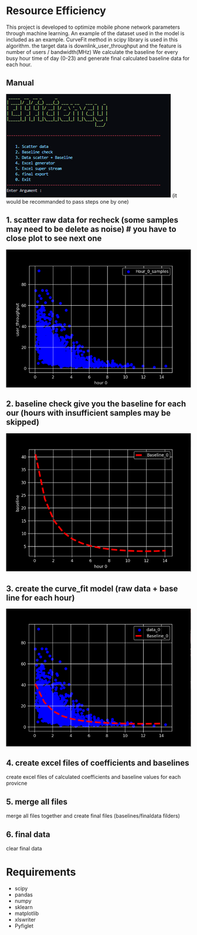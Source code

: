 # Resource Efficiency

This project is developed to optimize mobile phone network parameters through machine learning. An example of the dataset used in the model is included as an example. CurveFit method in scipy library is used in this algorithm.
the target data is downlink_user_throughput and the feature is number of users / bandwidth(MHz)
We calculate the baseline for every busy hour time of day (0-23) and generate final calculated baseline data
for each hour.

## Manual 
![](img/img.PNG)
(it would be recommanded to pass steps one by one)


## 1. scatter raw data for recheck (some samples may need to be delete as noise) # you have to close plot to see next one
![](img/sam0.PNG)
## 2. baseline check give you the baseline for each our (hours with insufficient samples may be skipped)
![](img/base.PNG)
## 3. create the curve_fit model (raw data + base line for each hour)
![](img/model.PNG)
## 4. create excel files of coefficients and baselines
create excel files of calculated coefficients and baseline values for each provicne
## 5. merge all files
merge all files together and create final files (baselines/finaldata filders)
## 6. final data
clear final data

# Requirements

- scipy
- pandas
- numpy
- sklearn
- matplotlib
- xlswriter
- Pyfiglet
